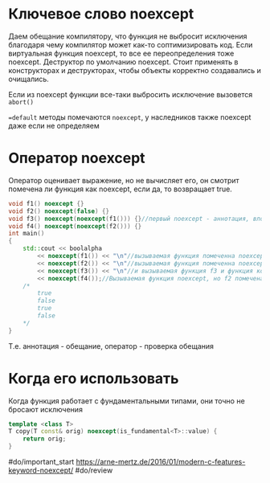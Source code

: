 # Ключевое слово noexcept
Даем обещание компилятору, что функция не выбросит исключения благодаря чему компилятор может как-то соптимизировать код. Если виртуальная функция noexcept, то все ее переопределения тоже noexcept. Деструктор по умолчанию noexcept. Стоит применять в конструкторах и деструкторах, чтобы объекты корректно создавались и очищались.

Если из noexcept функции все-таки выбросить исключение вызовется `abort()`

`=default` методы помечаются `noexcept`, у наследников также noexcept даже если не определяем

# Оператор noexcept
Оператор оценивает выражение, но не вычисляет его, он смотрит помечена ли функция как noexcept, если да, то возвращает true.

```cpp
void f1() noexcept {}
void f2() noexcept(false) {}
void f3() noexcept(noexcept(f1())) {}//первый noexcept - аннотация, вложенный, второй - оператор
void f4() noexcept(noexcept(f2())) {}
int main()
{
	std::cout << boolalpha 
		<< noexcept(f1()) << "\n"//вызываемая функция помеченна noexcept
		<< noexcept(f2()) << "\n"//вызываемая функция помеченна noexcept(false)
		<< noexcept(f3()) << "\n"//и вызываемая функция f3 и функция которая вызывается внутри f1 noexcept
		<< noexcept(f4());//Вызываемая функция noexcept, но f2 помечена noexxcept(false)
	/*
		true
		false
		true
		false
	*/
}
```

Т.е. аннотация - обещание, оператор - проверка обещания
# Когда его использовать
Когда функция работает с фундаментальными типами, они точно не бросают исключения

```cpp
template <class T>  
T copy(T const& orig) noexcept(is_fundamental<T>::value) {  
    return orig;  
}
```

#do/important_start https://arne-mertz.de/2016/01/modern-c-features-keyword-noexcept/
#do/review 